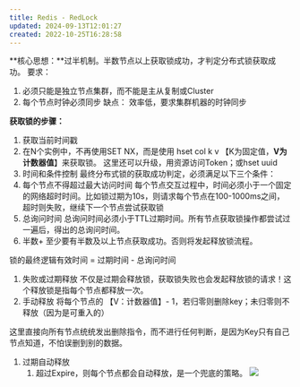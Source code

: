 ```yaml
---
title: Redis - RedLock
updated: 2024-09-13T12:01:27
created: 2022-10-25T16:28:58
---
```


**核心思想：**过半机制。半数节点以上获取锁成功，才判定分布式锁获取成功。
要求：
1.  必须只能是独立节点集群，而不能是主从复制或Cluster
2.  每个节点时钟必须同步
缺点：
效率低，要求集群机器的时钟同步

**获取锁的步骤：**
1.  获取当前时间戳
2.  在N个实例中，不再使用SET NX，而是使用 hset col k v 【K为固定值，**V为计数器值**】来获取锁。
这里还可以升级，用资源访问Token；或hset uuid
1.  时间和条件控制
最终分布式锁的获取成功判定，必须满足以下三个条件：
1.  每个节点不得超过最大访问时间
每个节点交互过程中，时间必须小于一个固定的网络超时时间。比如锁过期为10s，则请求每个节点在100-1000ms之间，超时则失败，继续下一个节点尝试获取锁
1.  总询问时间
总询问时间必须小于TTL过期时间。所有节点获取锁操作都尝试过一遍后，得出的总询问时间。
1.  半数+
至少要有半数及以上节点获取成功。否则将发起释放锁流程。

锁的最终逻辑有效时间 = 过期时间 - 总询问时间
1.  失败或过期释放
不仅是过期会释放锁，获取锁失败也会发起释放锁的请求！这个释放锁是指每个节点都释放一次。
1.  手动释放
将每个节点的 【V：计数器值】- 1，若归零则删除key；未归零则不释放（因为是可重入的）

这里直接向所有节点统统发出删除指令，而不进行任何判断，是因为Key只有自己节点知道，不怕误删到别的数据。
1.  过期自动释放
    1.  超过Expire，则每个节点都会自动释放，是一个兜底的策略。
![](C:\Users\82609\AppData\Local\Temp\Java\pandoc/media/image1.png)
